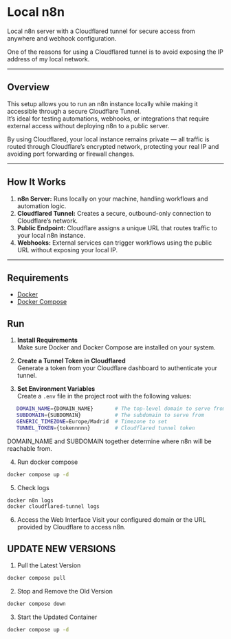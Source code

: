 # Local n8n

Local n8n server with a Cloudflared tunnel for secure access from anywhere and webhook configuration.

One of the reasons for using a Cloudflared tunnel is to avoid exposing the IP address of my local network.

---

## Overview

This setup allows you to run an n8n instance locally while making it accessible through a secure Cloudflare Tunnel.  
It’s ideal for testing automations, webhooks, or integrations that require external access without deploying n8n to a public server.

By using Cloudflared, your local instance remains private — all traffic is routed through Cloudflare’s encrypted network, protecting your real IP and avoiding port forwarding or firewall changes.

---

## How It Works

1. **n8n Server:** Runs locally on your machine, handling workflows and automation logic.  
2. **Cloudflared Tunnel:** Creates a secure, outbound-only connection to Cloudflare’s network.  
3. **Public Endpoint:** Cloudflare assigns a unique URL that routes traffic to your local n8n instance.  
4. **Webhooks:** External services can trigger workflows using the public URL without exposing your local IP.

---

## Requirements

- [Docker](https://docs.docker.com/get-docker/)
- [Docker Compose](https://docs.docker.com/compose/install/)



## Run

1. **Install Requirements**  
   Make sure Docker and Docker Compose are installed on your system.

2. **Create a Tunnel Token in Cloudflared**  
   Generate a token from your Cloudflare dashboard to authenticate your tunnel.

3. **Set Environment Variables**  
   Create a `.env` file in the project root with the following values:

```bash
   DOMAIN_NAME={DOMAIN_NAME}       # The top-level domain to serve from
   SUBDOMAIN={SUBDOMAIN}           # The subdomain to serve from
   GENERIC_TIMEZONE=Europe/Madrid  # Timezone to set
   TUNNEL_TOKEN={tokennnnn}        # Cloudflared tunnel token
```
DOMAIN_NAME and SUBDOMAIN together determine where n8n will be reachable from.

4. Run docker compose
```bash
docker compose up -d
```

5. Check logs
```bash
docker n8n logs
docker cloudflared-tunnel logs
```

6. Access the Web Interface
Visit your configured domain or the URL provided by Cloudflare to access n8n.


## UPDATE NEW VERSIONS

1. Pull the Latest Version
```bash
docker compose pull
```

2. Stop and Remove the Old Version
```bash
docker compose down
```

3. Start the Updated Container
```bash
docker compose up -d
```
